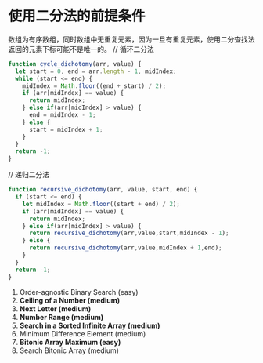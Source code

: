 # 使用二分法的前提条件
数组为有序数组，同时数组中无重复元素，因为一旦有重复元素，使用二分查找法返回的元素下标可能不是唯一的。
// 循环二分法
```javascript
function cycle_dichotomy(arr, value) {
  let start = 0, end = arr.length - 1, midIndex;
  while (start <= end) {
    midIndex = Math.floor((end + start) / 2);
    if (arr[midIndex] == value) {
      return midIndex;
    } else if(arr[midIndex] > value) {
      end = midIndex - 1;
    } else {
      start = midIndex + 1;
    }
  }
  return -1;
}
```

// 递归二分法
```javascript
function recursive_dichotomy(arr, value, start, end) {
  if (start <= end) {
    let midIndex = Math.floor((start + end) / 2);
    if (arr[midIndex] == value) {
      return midIndex;
    } else if(arr[midIndex] > value) {
      return recursive_dichotomy(arr,value,start,midIndex - 1);
    } else {
      return recursive_dichotomy(arr,value,midIndex + 1,end);
    }
  }
  return -1;
}
```

1. Order-agnostic Binary Search (easy)
2. **Ceiling of a Number (medium)**
3. **Next Letter (medium)**
4. **Number Range (medium)**
5. **Search in a Sorted Infinite Array (medium)**
6. Minimum Difference Element (medium)
7. **Bitonic Array Maximum (easy)**
8. Search Bitonic Array (medium)
